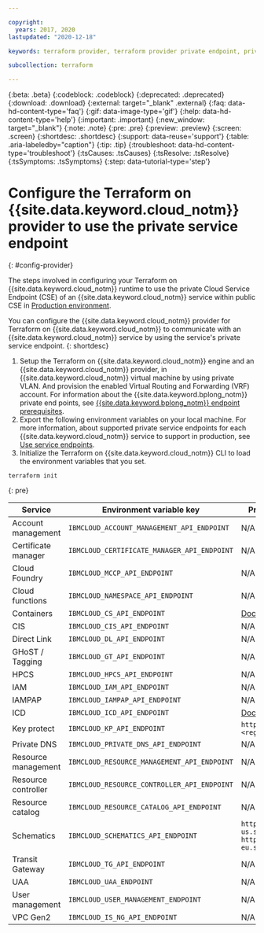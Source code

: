 ```yaml
---

copyright:
  years: 2017, 2020
lastupdated: "2020-12-18"

keywords: terraform provider, terraform provider private endpoint, private endpoint

subcollection: terraform

---
```


{:beta: .beta}
{:codeblock: .codeblock}
{:deprecated: .deprecated}
{:download: .download}
{:external: target="_blank" .external}
{:faq: data-hd-content-type='faq'}
{:gif: data-image-type='gif'}
{:help: data-hd-content-type='help'}
{:important: .important}
{:new_window: target="_blank"}
{:note: .note}
{:pre: .pre}
{:preview: .preview}
{:screen: .screen}
{:shortdesc: .shortdesc}
{:support: data-reuse='support'}
{:table: .aria-labeledby="caption"}
{:tip: .tip}
{:troubleshoot: data-hd-content-type='troubleshoot'}
{:tsCauses: .tsCauses}
{:tsResolve: .tsResolve}
{:tsSymptoms: .tsSymptoms}
{:step: data-tutorial-type='step'}

# Configure the Terraform on {{site.data.keyword.cloud_notm}} provider to use the private service endpoint
{: #config-provider}

The steps involved in configuring your Terraform on {{site.data.keyword.cloud_notm}} runtime to use the private Cloud Service Endpoint (CSE) of an {{site.data.keyword.cloud_notm}} service within  public CSE in [Production environment](https://cloud.ibm.com).

You can configure the {{site.data.keyword.cloud_notm}} provider for Terraform on {{site.data.keyword.cloud_notm}} to communicate with an {{site.data.keyword.cloud_notm}} service by using the service's private service endpoint.
{: shortdesc}

1. Setup the Terraform on {{site.data.keyword.cloud_notm}} engine and an {{site.data.keyword.cloud_notm}} provider, in {{site.data.keyword.cloud_notm}} virtual machine by using private VLAN. And provision the enabled Virtual Routing and Forwarding (VRF) account. For information about the {{site.data.keyword.bplong_notm}} private end points, see [{{site.data.keyword.bplong_notm}} endpoint prerequisites](/docs/schematics?topic=schematics-private-endpoints#private-network-prereqs).
2. Export the following environment variables on your local machine. For more information, about supported private service endpoints for each {{site.data.keyword.cloud_notm}} service to support in production, see [Use service endpoints](/docs/account?topic=account-vrf-service-endpoint).
3. Initialize the Terraform on {{site.data.keyword.cloud_notm}} CLI to load the environment variables that you set.

```
terraform init
```
{: pre}

|Service|Environment variable key|Private service endpoint|
|-------------|--------|----------------|
|Account management|`IBMCLOUD_ACCOUNT_MANAGEMENT_API_ENDPOINT`|N/A|
|Certificate manager|`IBMCLOUD_CERTIFICATE_MANAGER_API_ENDPOINT`|N/A|
|Cloud Foundry|`IBMCLOUD_MCCP_API_ENDPOINT`|N/A|
|Cloud functions|`IBMCLOUD_NAMESPACE_API_ENDPOINT`|N/A|
|Containers|`IBMCLOUD_CS_API_ENDPOINT`|[Docs](/docs/containers?topic=containers-plan_clusters#workeruser-master)|
|CIS|`IBMCLOUD_CIS_API_ENDPOINT`|N/A|
|Direct Link|`IBMCLOUD_DL_API_ENDPOINT`|N/A|
|GHoST / Tagging|`IBMCLOUD_GT_API_ENDPOINT`|N/A|
|HPCS|`IBMCLOUD_HPCS_API_ENDPOINT`|N/A|
|IAM|`IBMCLOUD_IAM_API_ENDPOINT`|N/A|
|IAMPAP|`IBMCLOUD_IAMPAP_API_ENDPOINT`|N/A|
|ICD|`IBMCLOUD_ICD_API_ENDPOINT`|[Docs](/docs/account?topic=account-vrf-service-endpoint)|
|Key protect|`IBMCLOUD_KP_API_ENDPOINT`|`https://private.<region>.kms.cloud.ibm.com`|
|Private DNS|`IBMCLOUD_PRIVATE_DNS_API_ENDPOINT`| N/A|
|Resource management|`IBMCLOUD_RESOURCE_MANAGEMENT_API_ENDPOINT`|N/A|
|Resource controller|`IBMCLOUD_RESOURCE_CONTROLLER_API_ENDPOINT`|N/A|
|Resource catalog|`IBMCLOUD_RESOURCE_CATALOG_API_ENDPOINT`|N/A|
|Schematics|`IBMCLOUD_SCHEMATICS_API_ENDPOINT`|`https://private-us.schematics.cloud.ibm.com` <br> `https://private-eu.schematics.cloud.ibm.com`|
|Transit Gateway|`IBMCLOUD_TG_API_ENDPOINT`| N/A|
|UAA|`IBMCLOUD_UAA_ENDPOINT`|N/A|
|User management|`IBMCLOUD_USER_MANAGEMENT_ENDPOINT`|N/A|
|VPC Gen2|`IBMCLOUD_IS_NG_API_ENDPOINT`|N/A|

